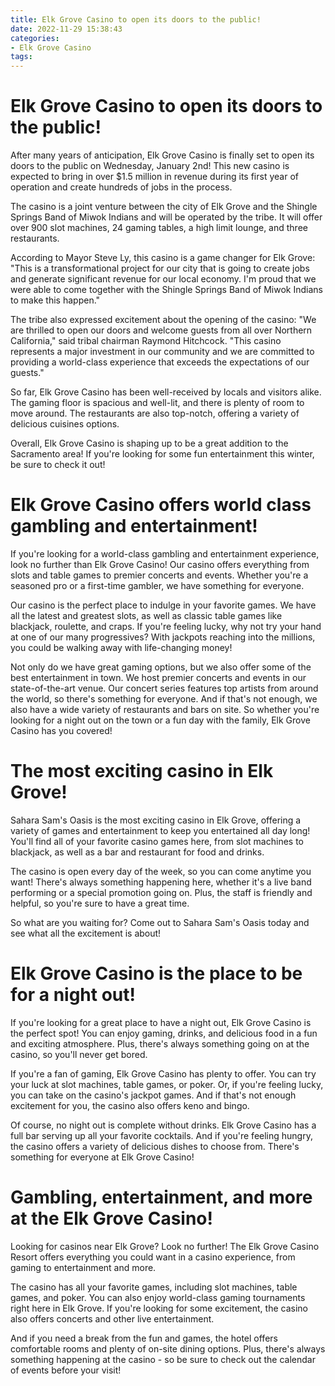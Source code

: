```yaml
---
title: Elk Grove Casino to open its doors to the public!
date: 2022-11-29 15:38:43
categories:
- Elk Grove Casino
tags:
---
```



#  Elk Grove Casino to open its doors to the public!

After many years of anticipation, Elk Grove Casino is finally set to open its doors to the public on Wednesday, January 2nd! This new casino is expected to bring in over $1.5 million in revenue during its first year of operation and create hundreds of jobs in the process.

The casino is a joint venture between the city of Elk Grove and the Shingle Springs Band of Miwok Indians and will be operated by the tribe. It will offer over 900 slot machines, 24 gaming tables, a high limit lounge, and three restaurants.

According to Mayor Steve Ly, this casino is a game changer for Elk Grove: "This is a transformational project for our city that is going to create jobs and generate significant revenue for our local economy. I'm proud that we were able to come together with the Shingle Springs Band of Miwok Indians to make this happen."

The tribe also expressed excitement about the opening of the casino: "We are thrilled to open our doors and welcome guests from all over Northern California," said tribal chairman Raymond Hitchcock. "This casino represents a major investment in our community and we are committed to providing a world-class experience that exceeds the expectations of our guests."

So far, Elk Grove Casino has been well-received by locals and visitors alike. The gaming floor is spacious and well-lit, and there is plenty of room to move around. The restaurants are also top-notch, offering a variety of delicious cuisines options.

Overall, Elk Grove Casino is shaping up to be a great addition to the Sacramento area! If you're looking for some fun entertainment this winter, be sure to check it out!

#  Elk Grove Casino offers world class gambling and entertainment!

If you're looking for a world-class gambling and entertainment experience, look no further than Elk Grove Casino! Our casino offers everything from slots and table games to premier concerts and events. Whether you're a seasoned pro or a first-time gambler, we have something for everyone.

Our casino is the perfect place to indulge in your favorite games. We have all the latest and greatest slots, as well as classic table games like blackjack, roulette, and craps. If you're feeling lucky, why not try your hand at one of our many progressives? With jackpots reaching into the millions, you could be walking away with life-changing money!

Not only do we have great gaming options, but we also offer some of the best entertainment in town. We host premier concerts and events in our state-of-the-art venue. Our concert series features top artists from around the world, so there's something for everyone. And if that's not enough, we also have a wide variety of restaurants and bars on site. So whether you're looking for a night out on the town or a fun day with the family, Elk Grove Casino has you covered!

#  The most exciting casino in Elk Grove!

Sahara Sam's Oasis is the most exciting casino in Elk Grove, offering a variety of games and entertainment to keep you entertained all day long! You'll find all of your favorite casino games here, from slot machines to blackjack, as well as a bar and restaurant for food and drinks.

The casino is open every day of the week, so you can come anytime you want! There's always something happening here, whether it's a live band performing or a special promotion going on. Plus, the staff is friendly and helpful, so you're sure to have a great time.

So what are you waiting for? Come out to Sahara Sam's Oasis today and see what all the excitement is about!

#  Elk Grove Casino is the place to be for a night out!

If you're looking for a great place to have a night out, Elk Grove Casino is the perfect spot! You can enjoy gaming, drinks, and delicious food in a fun and exciting atmosphere. Plus, there's always something going on at the casino, so you'll never get bored.

If you're a fan of gaming, Elk Grove Casino has plenty to offer. You can try your luck at slot machines, table games, or poker. Or, if you're feeling lucky, you can take on the casino's jackpot games. And if that's not enough excitement for you, the casino also offers keno and bingo.

Of course, no night out is complete without drinks. Elk Grove Casino has a full bar serving up all your favorite cocktails. And if you're feeling hungry, the casino offers a variety of delicious dishes to choose from. There's something for everyone at Elk Grove Casino!

#  Gambling, entertainment, and more at the Elk Grove Casino!

Looking for casinos near Elk Grove? Look no further! The Elk Grove Casino Resort offers everything you could want in a casino experience, from gaming to entertainment and more.

The casino has all your favorite games, including slot machines, table games, and poker. You can also enjoy world-class gaming tournaments right here in Elk Grove. If you're looking for some excitement, the casino also offers concerts and other live entertainment.

And if you need a break from the fun and games, the hotel offers comfortable rooms and plenty of on-site dining options. Plus, there's always something happening at the casino - so be sure to check out the calendar of events before your visit!